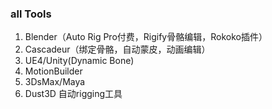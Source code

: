 ### all Tools

1. Blender（Auto Rig Pro付费，Rigify骨骼编辑，Rokoko插件）
2. Cascadeur（绑定骨骼，自动蒙皮，动画编辑）
3. UE4/Unity(Dynamic Bone)
4. MotionBuilder
5. 3DsMax/Maya
6. Dust3D 自动rigging工具
